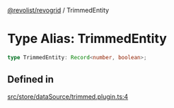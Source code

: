 [@revolist/revogrid](README.md) / TrimmedEntity

# Type Alias: TrimmedEntity

```ts
type TrimmedEntity: Record<number, boolean>;
```

## Defined in

[src/store/dataSource/trimmed.plugin.ts:4](https://github.com/revolist/revogrid/blob/97bf2134af01be0f2e3e5ac6768e7a2e7070a947/src/store/dataSource/trimmed.plugin.ts#L4)
